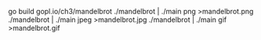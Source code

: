 go build gopl.io/ch3/mandelbrot
./mandelbrot | ./main png >mandelbrot.png
./mandelbrot | ./main jpeg >mandelbrot.jpg
./mandelbrot | ./main gif >mandelbrot.gif
